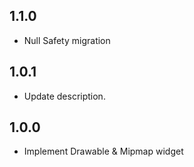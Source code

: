## 1.1.0

* Null Safety migration

## 1.0.1

* Update description.

## 1.0.0

* Implement Drawable & Mipmap widget
